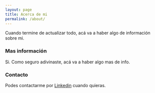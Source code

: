 ```yaml
---
layout: page
title: Acerca de mi
permalink: /about/
---
```


Cuando termine de actualizar todo, acá va a haber algo de información sobre mi.

### Mas información

Si. Como seguro adivinaste, acá va a haber algo mas de info.

### Contacto

Podes contactarme por [Linkedin](https://ar.linkedin.com/in/egbaquela) cuando quieras.
